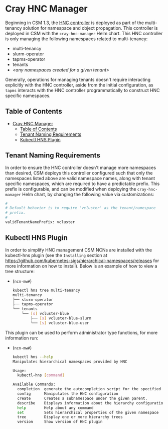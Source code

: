 # Cray HNC Manager

Beginning in CSM 1.3, the [HNC controller](https://github.com/kubernetes-sigs/hierarchical-namespaces) is deployed as part of the multi-tenancy solution for namespace and object propagation. This controller is deployed in CSM with the `cray-hnc-manager` Helm chart. This HNC controller is only managing the following namespaces related to multi-tenancy:

* multi-tenancy
* slurm-operator
* tapms-operator
* tenants
* _&lt;any namespaces created for a given tenant&gt;_

Generally, operations for managing tenants doesn't require interacting explicitly with the HNC controller, aside from the initial configuration, as `tapms` interacts with the HNC controller programmatically to construct HNC specific namespaces.

## Table of Contents

- [Cray HNC Manager](#cray-hnc-manager)
  - [Table of Contents](#table-of-contents)
  - [Tenant Naming Requirements](#tenant-naming-requirements)
  - [Kubectl HNS Plugin](#kubectl-hns-plugin)

## Tenant Naming Requirements

In order to ensure the HNC controller doesn't manage more namespaces than desired, CSM deploys this controller configured such that only the namespaces listed above are valid namespace names, along with tenant specific namespaces, which are required to have a predictable prefix. This prefix is configurable, and can be modified when deploying the `cray-hnc-manager` Helm chart, by changing the following value via customizations:

```bash
#
# Default behavior is to require 'vcluster' as the tenant/namespace
# prefix.
#
validTenantNamePrefix: vcluster
```

## Kubectl HNS Plugin

In order to simplify HNC management CSM NCNs are installed with the kubectl-hns plugin (see the `Installing` section at https://github.com/kubernetes-sigs/hierarchical-namespaces/releases for more information on how to install).  Below is an example of how to view a tree structure:

- (`ncn-mw#`)

    ```bash
    kubectl hns tree multi-tenancy
    multi-tenancy
    ├── slurm-operator
    ├── tapms-operator
    └── tenants
        └── [s] vcluster-blue
            ├── [s] vcluster-blue-slurm
            └── [s] vcluster-blue-user
    ```

This plugin can be used to perform administrator type functions, for more information run:

- (`ncn-mw#`)

    ```bash
    kubectl hns --help
    Manipulates hierarchical namespaces provided by HNC
    
    Usage:
      kubectl-hns [command]
    
    Available Commands:
      completion  generate the autocompletion script for the specified shell
      config      Manipulates the HNC configuration
      create      Creates a subnamespace under the given parent.
      describe    Displays information about the hierarchy configuration
      help        Help about any command
      set         Sets hierarchical properties of the given namespace
      tree        Display one or more hierarchy trees
      version     Show version of HNC plugin
    ```
